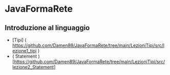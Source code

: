 # JavaFormaRete

## Introduzione al linguaggio

 - [Tipi] ( https://github.com/Damen89/JavaFormaRete/tree/main/LezioniTipi/src/lezione1_tipi )
 - ( Statement )   [https://github.com/Damen89/JavaFormaRete/tree/main/LezioniTipi/src/lezione2_Statement]
